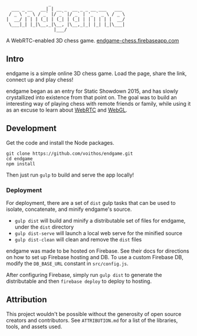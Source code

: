                     _
      ___ _ __   __| | __ _  __ _ _ __ ___   ___
     / _ \ '_ \ / _` |/ _` |/ _` | '_ ` _ \ / _ \
    |  __/ | | | (_| | (_| | (_| | | | | | |  __/
     \___|_| |_|\__,_|\__, |\__,_|_| |_| |_|\___|
                      |___/

A WebRTC-enabled 3D chess game. [endgame-chess.firebaseapp.com](https://endgame-chess.firebaseapp.com/)

## Intro

endgame is a simple online 3D chess game. Load the page, share the link,
connect up and play chess!

endgame began as an entry for Static Showdown 2015, and has slowly crystallized
into existence from that point on. The goal was to build an interesting way of
playing chess with remote friends or family, while using it as an excuse to
learn about
[WebRTC](https://developer.mozilla.org/en-US/docs/Web/Guide/API/WebRTC) and
[WebGL](https://developer.mozilla.org/en-US/docs/Web/API/WebGL_API).

## Development

Get the code and install the Node packages.

    git clone https://github.com/voithos/endgame.git
    cd endgame
    npm install

Then just run `gulp` to build and serve the app locally!

### Deployment

For deployment, there are a set of `dist` gulp tasks that can be used to
isolate, concatenate, and minify endgame's source.

- `gulp dist` will build and minify a distributable set of files for endgame,
  under the `dist` directory
- `gulp dist-serve` will launch a local web serve for the minified source
- `gulp dist-clean` will clean and remove the `dist` files

endgame was made to be hosted on Firebase. See their docs for directions on how
to set up Firebase hosting and DB. To use a custom Firebase DB, modify the
`DB_BASE_URL` constant in `src/config.js`.

After configuring Firebase, simply run `gulp dist` to generate the
distributable and then `firebase deploy` to deploy to hosting.

## Attribution

This project wouldn't be possible without the generosity of open source
creators and contributors. See `ATTRIBUTION.md` for a list of the libraries,
tools, and assets used.
